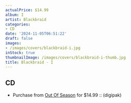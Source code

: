```yaml
---
actualPrice: $14.99
album: I
artist: Blackbraid
categories:
- CD
date: '2024-11-05T06:51:22'
draft: false
images:
- /images/covers/blackbraid-i.jpg
inStock: true
thumbnailImage: /images/covers/blackbraid-i-thumb.jpg
title: Blackbraid - I
---
```


## CD
* Purchase from [Out Of Season](https://www.outofseasonlabel.com/products/blackbraid-i-cd-digipak) for $14.99 :: (digipak)
